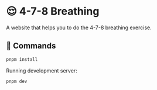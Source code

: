 # 😌 4-7-8 Breathing

A website that helps you to do the 4-7-8 breathing exercise.

## 🧞 Commands

```bash
pnpm install
```

Running development server:

```bash
pnpm dev
```
